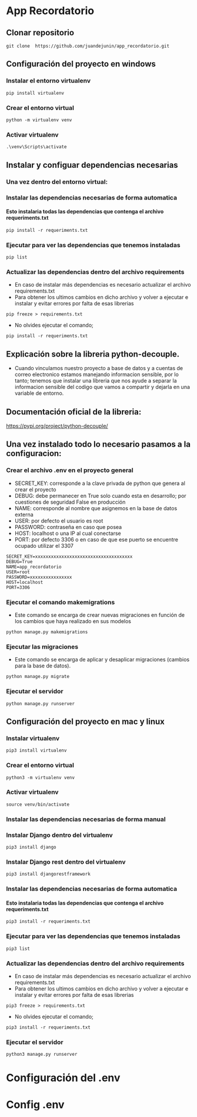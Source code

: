 # App Recordatorio
## Clonar repositorio
```
git clone  https://github.com/juandejunin/app_recordatorio.git
```
## Configuración del proyecto en windows

### Instalar el entorno  virtualenv
```
pip install virtualenv
```
### Crear el entorno virtual
```
python -m virtualenv venv
```
### Activar virtualenv
```
.\venv\Scripts\activate
```
## Instalar y configuar dependencias necesarias

### Una vez dentro del entorno virtual:

### Instalar las dependencias necesarias de forma automatica

#### Esto instalaria todas las dependencias que contenga el archivo requeriments.txt
```
pip install -r requeriments.txt
```

### Ejecutar para ver las dependencias que tenemos instaladas
``` 
pip list 
```

### Actualizar las dependencias dentro del archivo requirements
- En caso de instalar más dependencias es necesario actualizar el archivo requirements.txt
- Para obtener los ultimos cambios en dicho archivo y volver a ejecutar e instalar y evitar errores por falta de esas librerias

```
pip freeze > requirements.txt
```
- No olvides ejecutar el comando;

```
pip install -r requeriments.txt
```

## Explicación sobre la libreria python-decouple.

- Cuando vinculamos nuestro proyecto a base de datos y a cuentas de 
correo electronico estamos manejando informacion sensible, por lo tanto;
tenemos que instalar una libreria que nos ayude 
a separar la informacion sensible del codigo que vamos a compartir y 
dejarla en una variable de entorno.

## Documentación oficial de la libreria:
https://pypi.org/project/python-decouple/

## Una vez instalado todo lo necesario pasamos a la configuracion:

### Crear el archivo .env en el proyecto general
- SECRET_KEY: corresponde a la clave privada de python que genera al crear el proyecto
- DEBUG: debe permanecer en True solo cuando esta en desarrollo; por cuestiones de seguridad False en producción
- NAME: corresponde al nombre que asignemos en la base de datos externa
- USER: por defecto el usuario es root
- PASSWORD: contraseña en caso que posea
- HOST: localhost o una IP al cual conectarse
- PORT:  por defecto 3306 o en caso de que ese puerto se encuentre ocupado utilizar el 3307
```
SECRET_KEY=xxxxxxxxxxxxxxxxxxxxxxxxxxxxxxxxxxxxx
DEBUG=True
NAME=app_recordatorio
USER=root
PASSWORD=xxxxxxxxxxxxxxxx
HOST=localhost
PORT=3306
```

### Ejecutar el comando makemigrations 
- Este comando se encarga de crear nuevas migraciones en función de los cambios que haya realizado en sus modelos
```
python manage.py makemigrations
```

### Ejecutar las migraciones
- Este comando se encarga de aplicar y desaplicar migraciones (cambios para la base de datos).
```
python manage.py migrate
```

### Ejecutar el servidor
```
python manage.py runserver
```
## Configuración del proyecto en mac y linux
### Instalar virtualenv
```
pip3 install virtualenv
```
### Crear el entorno virtual 
```
python3 -m virtualenv venv
```
### Activar virtualenv
```
source venv/bin/activate
```
### Instalar las dependencias necesarias de forma manual
### Instalar Django dentro del virtualenv
```
pip3 install django
```
### Instalar Django rest dentro del virtualenv
```
pip3 install djangorestframework
```
### Instalar las dependencias necesarias de forma automatica

#### Esto instalaria todas las dependencias que contenga el archivo requeriments.txt
```
pip3 install -r requeriments.txt
```

### Ejecutar para ver las dependencias que tenemos instaladas
``` 
pip3 list 
```

### Actualizar las dependencias dentro del archivo requirements
- En caso de instalar más dependencias es necesario actualizar el archivo requirements.txt
- Para obtener los ultimos cambios en dicho archivo y volver a ejecutar e instalar y evitar errores por falta de esas librerias

```
pip3 freeze > requirements.txt
```
- No olvides ejecutar el comando;

```
pip3 install -r requeriments.txt
```


### Ejecutar el servidor
```
python3 manage.py runserver
```
# Configuración del .env

# Config .env